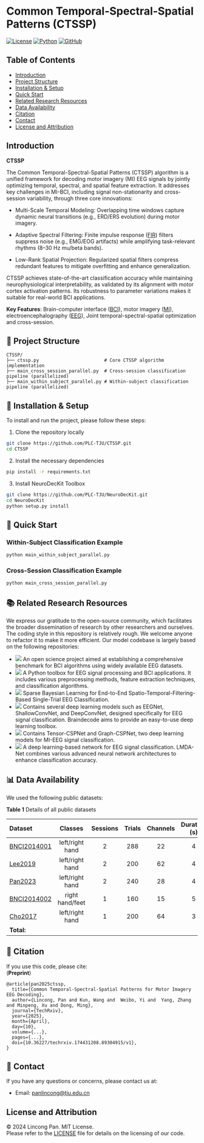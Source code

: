 # Common Temporal-Spectral-Spatial Patterns (CTSSP)

[![License](https://img.shields.io/badge/License-MIT-blue.svg)](https://opensource.org/licenses/MIT)
[![Python](https://img.shields.io/badge/Python-3.10%2B-green.svg)](https://www.python.org/)
[![GitHub](https://img.shields.io/badge/GitHub-NeuroDecKit-red.svg)](https://github.com/PLC-TJU/NeuroDeckit)

## Table of Contents

- [Introduction](#introduction)
- [Project Structure](#-project-structure)
- [Installation & Setup](#-installation--setup)
- [Quick Start](#-quick-start)
- [Related Research Resources](#-related-research-resources)
- [Data Availability](#-data-availability)
- [Citation](#-citation)
- [Contact](#-contact)
- [License and Attribution](#license-and-attribution)

## Introduction

**CTSSP** 

The Common Temporal-Spectral-Spatial Patterns (CTSSP) algorithm is a unified framework for decoding motor imagery (MI) EEG signals by jointly optimizing temporal, spectral, and spatial feature extraction. It addresses key challenges in MI-BCI, including signal non-stationarity and cross-session variability, through three core innovations:

* Multi-Scale Temporal Modeling: Overlapping time windows capture dynamic neural transitions (e.g., ERD/ERS evolution) during motor imagery.

* Adaptive Spectral Filtering: Finite impulse response ([FIR](https://en.wikipedia.org/wiki/Finite_impulse_response)) filters suppress noise (e.g., EMG/EOG artifacts) while amplifying task-relevant rhythms (8–30 Hz mu/beta bands).

* Low-Rank Spatial Projection: Regularized spatial filters compress redundant features to mitigate overfitting and enhance generalization.

CTSSP achieves state-of-the-art classification accuracy while maintaining neurophysiological interpretability, as validated by its alignment with motor cortex activation patterns. Its robustness to parameter variations makes it suitable for real-world BCI applications.

**Key Features**: Brain-computer interface ([BCI](https://en.wikipedia.org/wiki/Brain%E2%80%93computer_interface)), motor imagery ([MI](https://en.wikipedia.org/wiki/Motor_imagery)), electroencephalography ([EEG](https://en.wikipedia.org/wiki/Electroencephalography)), Joint temporal-spectral-spatial optimization and cross-session.

## 📁 Project Structure
```plaintext
CTSSP/
├── ctssp.py                        # Core CTSSP algorithm implementation
├── main_cross_session_parallel.py  # Cross-session classification pipeline (parallelized)
├── main_within_subject_parallel.py # Within-subject classification pipeline (parallelized)

```

## 🔧 Installation & Setup

To install and run the project, please follow these steps:

1. Clone the repository locally
```bash
git clone https://github.com/PLC-TJU/CTSSP.git
cd CTSSP
```

2. Install the necessary dependencies
```bash
pip install -r requirements.txt
```

3. Install NeuroDecKit Toolbox
```bash
git clone https://github.com/PLC-TJU/NeuroDecKit.git
cd NeuroDecKit
python setup.py install
```

## 🚀 Quick Start

### Within-Subject Classification Example
```bash
python main_within_subject_parallel.py 
```

### Cross-Session Classification Example
```bash
python main_cross_session_parallel.py 
```

## 📚 Related Research Resources

We express our gratitude to the open-source community, which facilitates the broader dissemination of research by other researchers and ourselves. The coding style in this repository is relatively rough. We welcome anyone to refactor it to make it more efficient. Our model codebase is largely based on the following repositories:


- [<img src="https://img.shields.io/badge/GitHub-MOABB-b31b1b"></img>](https://github.com/NeuroTechX/moabb) An open science project aimed at establishing a comprehensive benchmark for BCI algorithms using widely available EEG datasets.
- [<img src="https://img.shields.io/badge/GitHub-NeuroDeckit-b31b1b"></img>](https://github.com/PLC-TJU/NeuroDeckit) A Python toolbox for EEG signal processing and BCI applications. It includes various preprocessing methods, feature extraction techniques, and classification algorithms.
- [<img src="https://img.shields.io/badge/GitHub-SBLEST-b31b1b"></img>](https://github.com/EEGdecoding/Code-SBLEST) Sparse Bayesian Learning for End-to-End Spatio-Temporal-Filtering-Based Single-Trial EEG Classification.
- [<img src="https://img.shields.io/badge/GitHub-Braindecode-b31b1b"></img>](https://github.com/braindecode/braindecode) Contains several deep learning models such as EEGNet, ShallowConvNet, and DeepConvNet, designed specifically for EEG signal classification. Braindecode aims to provide an easy-to-use deep learning toolbox.
- [<img src="https://img.shields.io/badge/GitHub-CSPNet-b31b1b"></img>](https://github.com/GeometricBCI/Tensor-CSPNet-and-Graph-CSPNet) Contains Tensor-CSPNet and Graph-CSPNet, two deep learning models for MI-EEG signal classification.
- [<img src="https://img.shields.io/badge/GitHub-LMDANet-b31b1b"></img>](https://github.com/MiaoZhengQing/LMDA-Code) A deep learning-based network for EEG signal classification. LMDA-Net combines various advanced neural network architectures to enhance classification accuracy.

## 📊 Data Availability

We used the following public datasets:

**Table 1** Details of all public datasets

| Dataset                                                |     Classes     | Sessions | Trials | Channels | Duration (s) | Subjects |
| :----------------------------------------------------- | :-------------: | :------: | :----: | :------: | :----------: | :------: |
| [BNCI2014001](https://doi.org/10.3389/fnins.2012.00055)| left/right hand |    2     |  288   |    22    |      4       |    9     |
| [Lee2019](https://doi.org/10.1093/gigascience/giz002)  | left/right hand |    2     |  200   |    62    |      4       |    54    |
| [Pan2023](https://doi.org/10.1088/1741-2552/ad0a01)    | left/right hand |    2     |  240   |    28    |      4       |    14    |
| [BNCI2014002](https://doi.org/10.1515/bmt-2014-0117)   | right hand/feet |    1     |  160   |    15    |      5       |    14    |
| [Cho2017](https://doi.org/10.1093/gigascience/gix034)  | left/right hand |    1     |  200   |    64    |      3       |    52    |
| **Total:**                                             |                 |          |        |          |              |  **143** |


## 📜 Citation
If you use this code, please cite:  
(**Preprint**)
```
@article{pan2025ctssp,
  title={Common Temporal-Spectral-Spatial Patterns for Motor Imagery EEG Decoding}, 
  author={Lincong, Pan and Kun, Wang and  Weibo, Yi and  Yang, Zhang and Minpeng, Xu and Dong, Ming},
  journal={TechRxiv},
  year={2025},
  month={April},
  day={10},
  volume={...},
  pages={...},
  doi={10.36227/techrxiv.174431208.89304915/v1},
}
```

## 🤝 Contact

If you have any questions or concerns, please contact us at:  
 - Email: panlincong@tju.edu.cn

## License and Attribution

© 2024 Lincong Pan. MIT License.  
Please refer to the [LICENSE](./LICENSE) file for details on the licensing of our code.
